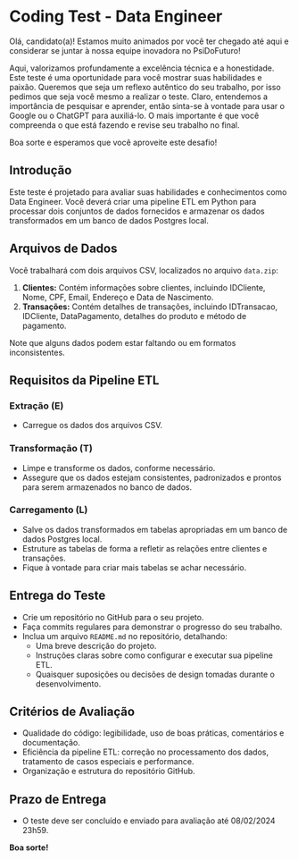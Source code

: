 # Coding Test - Data Engineer

Olá, candidato(a)! Estamos muito animados por você ter chegado até aqui e considerar se juntar à nossa equipe inovadora no PsiDoFuturo!

Aqui, valorizamos profundamente a excelência técnica e a honestidade. Este teste é uma oportunidade para você mostrar suas habilidades e paixão. Queremos que seja um reflexo autêntico do seu trabalho, por isso pedimos que seja você mesmo a realizar o teste. Claro, entendemos a importância de pesquisar e aprender, então sinta-se à vontade para usar o Google ou o ChatGPT para auxiliá-lo. O mais importante é que você compreenda o que está fazendo e revise seu trabalho no final. 

Boa sorte e esperamos que você aproveite este desafio!


## Introdução

Este teste é projetado para avaliar suas habilidades e conhecimentos como Data Engineer. Você deverá criar uma pipeline ETL em Python para processar dois conjuntos de dados fornecidos e armazenar os dados transformados em um banco de dados Postgres local.

## Arquivos de Dados

Você trabalhará com dois arquivos CSV, localizados no arquivo `data.zip`:

1. **Clientes:** Contém informações sobre clientes, incluindo IDCliente, Nome, CPF, Email, Endereço e Data de Nascimento.
2. **Transações:** Contém detalhes de transações, incluindo IDTransacao, IDCliente, DataPagamento, detalhes do produto e método de pagamento.

Note que alguns dados podem estar faltando ou em formatos inconsistentes.

## Requisitos da Pipeline ETL

### Extração (E)
- Carregue os dados dos arquivos CSV.

### Transformação (T)
- Limpe e transforme os dados, conforme necessário.
- Assegure que os dados estejam consistentes, padronizados e prontos para serem armazenados no banco de dados.

### Carregamento (L)
- Salve os dados transformados em tabelas apropriadas em um banco de dados Postgres local.
- Estruture as tabelas de forma a refletir as relações entre clientes e transações.
- Fique à vontade para criar mais tabelas se achar necessário.

## Entrega do Teste

- Crie um repositório no GitHub para o seu projeto.
- Faça commits regulares para demonstrar o progresso do seu trabalho.
- Inclua um arquivo `README.md` no repositório, detalhando:
  - Uma breve descrição do projeto.
  - Instruções claras sobre como configurar e executar sua pipeline ETL.
  - Quaisquer suposições ou decisões de design tomadas durante o desenvolvimento.

## Critérios de Avaliação

- Qualidade do código: legibilidade, uso de boas práticas, comentários e documentação.
- Eficiência da pipeline ETL: correção no processamento dos dados, tratamento de casos especiais e performance.
- Organização e estrutura do repositório GitHub.

## Prazo de Entrega

- O teste deve ser concluído e enviado para avaliação até 08/02/2024 23h59.

**Boa sorte!**
